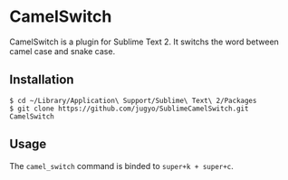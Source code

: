 CamelSwitch
========

CamelSwitch is a plugin for Sublime Text 2.
It switchs the word between camel case and snake case.

## Installation

```
$ cd ~/Library/Application\ Support/Sublime\ Text\ 2/Packages
$ git clone https://github.com/jugyo/SublimeCamelSwitch.git CamelSwitch
```

## Usage

The `camel_switch` command is binded to `super+k + super+c`.
